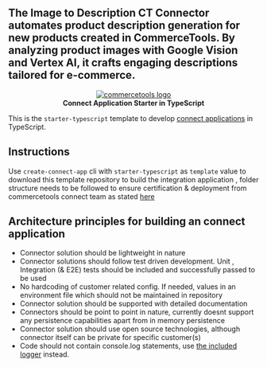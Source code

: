 ## The Image to Description CT Connector automates product description generation for new products created in CommerceTools. By analyzing product images with Google Vision and Vertex AI, it crafts engaging descriptions tailored for e-commerce.

<p align="center">
  <a href="https://commercetools.com/">
    <img alt="commercetools logo" src="https://unpkg.com/@commercetools-frontend/assets/logos/commercetools_primary-logo_horizontal_RGB.png">
  </a></br>
  <b>Connect Application Starter in TypeScript</b>
</p>

This is the `starter-typescript` template to develop [connect applications](https://marketplace.commercetools.com/) in TypeScript.

## Instructions

Use `create-connect-app` cli with `starter-typescript` as `template` value to download this template repository to build the integration application , folder structure needs to be followed to ensure certification & deployment from commercetools connect team as stated [here](https://github.com/commercetools/connect-application-kit#readme) 

## Architecture principles for building an connect application 

* Connector solution should be lightweight in nature
* Connector solutions should follow test driven development. Unit , Integration (& E2E) tests should be included and successfully passed to be used
* No hardcoding of customer related config. If needed, values in an environment file which should not be maintained in repository
* Connector solution should be supported with detailed documentation
* Connectors should be point to point in nature, currently doesnt support any persistence capabilities apart from in memory persistence
* Connector solution should use open source technologies, although connector itself can be private for specific customer(s)
* Code should not contain console.log statements, use [the included logger](https://github.com/commercetools/merchant-center-application-kit/tree/main/packages-backend/loggers#readme) instead.
